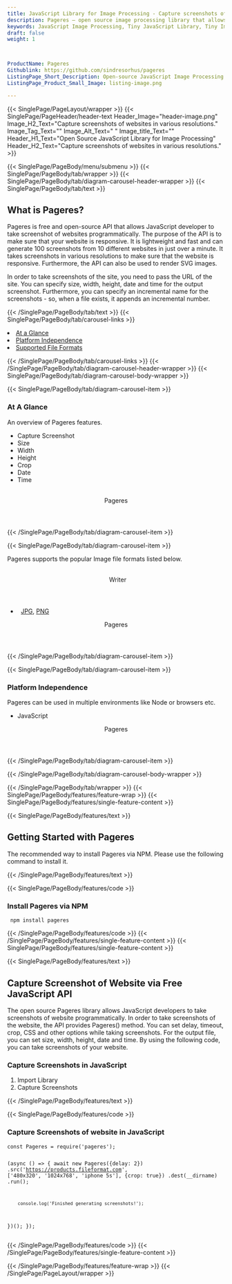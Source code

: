 ```yaml
---
title: JavaScript Library for Image Processing - Capture screenshots of websites in various resolutions
description: Pageres – open source image processing library that allows Software programmers to capture screenshots of websites via JavaScript Library
keywords: JavaScript Image Processing, Tiny JavaScript Library, Tiny Image Processing Library,  image processing, JavaScript images, image processing library, JavaScript PNG API, JavaScript JPG, JavaScript image API, JavaScript Image creation, Modify images, Get color from image, get color, get image color, color, JavaScript Color API, Screenshot, Capture Screenshots
draft: false
weight: 1



ProductName: Pageres
Githublink: https://github.com/sindresorhus/pageres
ListingPage_Short_Description: Open-source JavaScript Image Processing API to Capture screenshots of websites in various resolutions.
ListingPage_Product_Small_Image: listing-image.png 

---
```


{{< SinglePage/PageLayout/wrapper >}}
{{< SinglePage/PageHeader/header-text
Header_Image="header-image.png"
Image_H2_Text="Capture screenshots of websites in various resolutions."
Image_Tag_Text=""
Image_Alt_Text=" "
Image_title_Text=""
Header_H1_Text="Open Source JavaScript Library for Image Processing"
Header_H2_Text="Capture screenshots of websites in various resolutions." >}}

{{< SinglePage/PageBody/menu/submenu >}}
{{< SinglePage/PageBody/tab/wrapper >}}
{{< SinglePage/PageBody/tab/diagram-carousel-header-wrapper >}}
{{< SinglePage/PageBody/tab/text >}}



<h2 class="h2title">What is Pageres?</h2>
<p>Pageres is free and open-source API that allows JavaScript developer to take screenshot of websites programmatically. The purpose of the API is to make sure that your website is responsive. It is lightweight and fast and can generate 100 screenshots from 10 different websites in just over a minute. It takes screenshots in various resolutions to make sure that the website is responsive. Furthermore, the API can also be used to render SVG images.</p>
<p>In order to take screenshots of the site, you need to pass the URL of the site. You can specify size, width, height, date and time for the output screenshot. Furthermore, you can specify an incremental name for the screenshots - so, when a file exists, it appends an incremental number.</p>

{{< /SinglePage/PageBody/tab/text >}}
{{< SinglePage/PageBody/tab/carousel-links >}}

<li data-target="#diagramcarousel" data-slide-to="0"><a href="#">At a Glance</a></li>
<li data-target="#diagramcarousel" data-slide-to="2"><a href="#">Platform Independence</a></li>
<li data-target="#diagramcarousel" data-slide-to="1"><a class="activetab" href="#">Supported File Formats</a></li>


{{< /SinglePage/PageBody/tab/carousel-links >}}
{{< /SinglePage/PageBody/tab/diagram-carousel-header-wrapper >}}
{{< SinglePage/PageBody/tab/diagram-carousel-body-wrapper >}}

{{< SinglePage/PageBody/tab/diagram-carousel-item >}}
<h3>At A Glance</h3>
<p>An overview of Pageres features.</p>
<div class="diagram1 d1-poi">
<div class="d1-row">
<div class="d1-col d1-right">
<ul>
<li>Capture Screenshot</li>
<li>Size</li>
<li>Width</li>
<li>Height</li>
<li>Crop</li>
<li>Date</li>
<li>Time</li>
</ul>
</div>
<div class="d1-col d1-left"> </div>
</div>
<div class="d1-logo" style="border: none;"><header>Pageres</header><footer><small></small></footer></div>
<!--/logo--></div>
<!--/diagram1-->
{{< /SinglePage/PageBody/tab/diagram-carousel-item >}}

{{< SinglePage/PageBody/tab/diagram-carousel-item >}}
<p>Pageres supports the popular Image file formats listed below.</p>
<div class="diagram1 d2  d1-poi">
<div class="d1-row">
<div class="d1-col d1-left"> </div>
<!--/left-->
<div class="d1-col d1-right"><header><i class="fa  fa-long-arrow-down"> </i> Writer</header>
<ul>
<li>  <a href="https://docs.fileformat.com/image/jpeg/">JPG</a>, <a href="https://docs.fileformat.com/image/png/">PNG</a> </li>
</ul>
</div>
<!--/right--></div>
<!--/row-->
<div class="d1-logo" style="border: none;"><header>Pageres</header><footer><small></small></footer></div>
<!--/logo--></div>
<!--/diagram2-->
{{< /SinglePage/PageBody/tab/diagram-carousel-item >}}

{{< SinglePage/PageBody/tab/diagram-carousel-item >}}
<h3>Platform Independence</h3>
<p>Pageres can be used in multiple environments like Node or browsers etc.</p>
<div class="diagram1 d1-poi">
<div class="d1-row">
<div class="d1-col d1-right">
<ul>
<li>JavaScript </li>
</ul>
</div>
<!--/right--></div>
<!--/row-->
<div class="d1-logo" style="border: none;"><header>Pageres</header><footer><small></small></footer></div>
<!--/logo--></div>
<!--/diagram2 -->
{{< /SinglePage/PageBody/tab/diagram-carousel-item >}}

{{< /SinglePage/PageBody/tab/diagram-carousel-body-wrapper >}}

{{< /SinglePage/PageBody/tab/wrapper >}}
{{< SinglePage/PageBody/features/feature-wrap >}}
{{< SinglePage/PageBody/features/single-feature-content >}}

{{< SinglePage/PageBody/features/text >}}
<h2 class="h2title">Getting Started with Pageres</h2>
<p>The recommended way to install Pageres via NPM. Please use the following command to install it.</p>
{{< /SinglePage/PageBody/features/text >}}

{{< SinglePage/PageBody/features/code >}}
<h3><strong>Install Pageres via NPM</strong></h3>
<pre><code class="html"> npm install pageres </code></pre>


{{< /SinglePage/PageBody/features/code >}}
{{< /SinglePage/PageBody/features/single-feature-content >}}
{{< SinglePage/PageBody/features/single-feature-content >}}

{{< SinglePage/PageBody/features/text >}}
<h2 class="h2title">Capture Screenshot of Website via Free JavaScript API</h2>
<p>The open source Pageres library allows JavaScript developers to take screenshots of website programmatically. In order to take screenshots of the website, the API provides Pageres() method. You can set delay, timeout, crop, CSS and other options while taking screenshots. For the output file, you can set size, width, height, date and time. By using the following code, you can take screenshots of your website.</p>
<h3>Capture Screenshots in JavaScript</h3>
<ol>
<li>Import Library</li>
<li>Capture Screenshots</li>
</ol>
{{< /SinglePage/PageBody/features/text >}}

{{< SinglePage/PageBody/features/code >}}
<h3>Capture Screenshots of website in JavaScript</h3>
<pre><code class="c#">const Pageres = require('pageres');

(async () =&gt; {
        await new Pageres({delay: 2})
                .src('https://products.fileformat.com', ['480x320', '1024x768', 'iphone 5s'], {crop: true})
                .dest(__dirname)
                .run();

        console.log('Finished generating screenshots!');
})();
});
                        </code></pre>


{{< /SinglePage/PageBody/features/code >}}
{{< /SinglePage/PageBody/features/single-feature-content >}}

{{< /SinglePage/PageBody/features/feature-wrap >}}
{{< /SinglePage/PageLayout/wrapper >}}